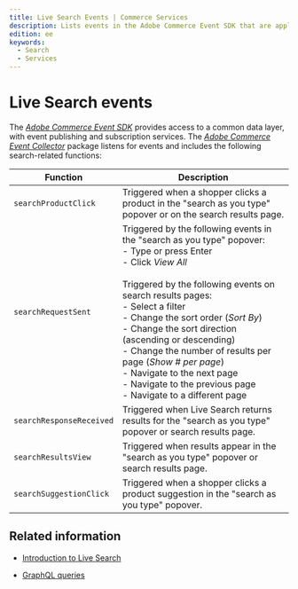 ```yaml
---
title: Live Search Events | Commerce Services
description: Lists events in the Adobe Commerce Event SDK that are applicable to Live Search. 
edition: ee
keywords:
  - Search
  - Services
---
```


# Live Search events

The [_Adobe Commerce Event SDK_](../shared-services/storefront-events/sdk/) provides access to a common data layer, with event publishing and subscription services.  The [_Adobe Commerce Event Collector_](../shared-services/storefront-events/collector/) package listens for events and includes the following search-related functions:

|Function|Description|
|---|---|
|`searchProductClick`|Triggered when a shopper clicks a product in the "search as you type" popover or on the search results page. |
|`searchRequestSent`|Triggered by the following events in the "search as you type" popover:<br />- Type or press Enter<br />- Click _View All_<br /><br />Triggered by the following events on search results pages:<br />- Select a filter<br />- Change the sort order (_Sort By_)<br />- Change the sort direction (ascending or descending)<br />- Change the number of results per page (_Show # per page_)<br />- Navigate to the next page<br />- Navigate to the previous page<br />- Navigate to a different page|
|`searchResponseReceived`|Triggered when Live Search returns results for the "search as you type" popover or search results page.|
|`searchResultsView`|Triggered when results appear in the "search as you type" popover or search results page.|
|`searchSuggestionClick`|Triggered when a shopper clicks a product suggestion in the "search as you type" popover.|

## Related information

*  [Introduction to Live Search](https://experienceleague.adobe.com/docs/commerce-merchant-services/live-search/overview.html?lang=en)

* [GraphQL queries](https://developer.adobe.com/commerce/webapi/graphql/schema/live-search/)
